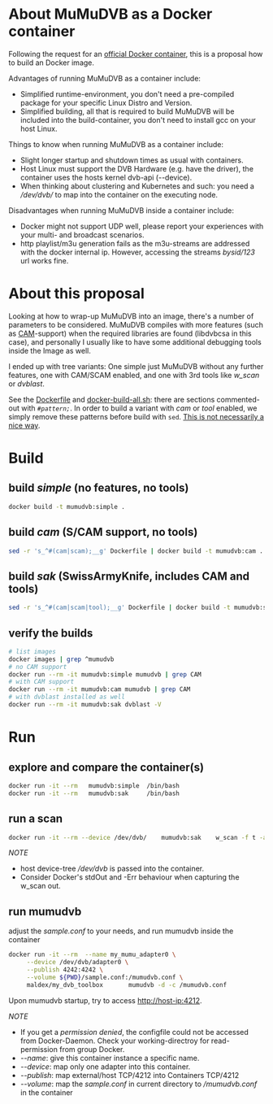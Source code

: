 # About MuMuDVB as a Docker container
Following the request for an [official Docker container](https://github.com/braice/MuMuDVB/issues/197), this is a proposal how to build an Docker image.

Advantages of running MuMuDVB as a container include:
- Simplified runtime-environment, you don't need a pre-compiled package for your specific Linux Distro and Version.
- Simplified building, all that is required to build MuMuDVB will be included into the build-container, you don't need to install gcc on your host Linux.

Things to know when running MuMuDVB as a container include:
- Slight longer startup and shutdown times as usual with containers.
- Host Linux must support the DVB Hardware (e.g. have the driver), the container uses the hosts kernel dvb-api (--device).
- When thinking about clustering and Kubernetes and such: you need a _/dev/dvb/_ to map into the container on the executing node.

Disadvantages when running MuMuDVB inside a container include:
- Docker might not support UDP well, please report your experiences with your multi- and broadcast scenarios. 
- http playlist/m3u generation fails as the m3u-streams are addressed with the docker internal ip. However, accessing the streams _bysid/123_ url works fine.


# About this proposal
Looking at how to wrap-up MuMuDVB into an image, there's a number of parameters to be considered. MuMuDVB compiles with more features (such as [CAM](https://en.wikipedia.org/wiki/Conditional-access_module)-support) when the required libraries are found (libdvbcsa in this case), and personally I usually like to have some additional debugging tools inside the Image as well.

I ended up with tree variants: One simple just MuMuDVB without any further features, one with CAM/SCAM enabled, and one with 3rd tools like _w_scan_ or _dvblast_.

See the [Dockerfile](Dockerfile) and [docker-build-all.sh](docker-build-all.sh): there are sections commented-out with _`#pattern;`_. In order to build a variant with _cam_ or _tool_ enabled, we simply remove these patterns before build with `sed`. [This is not necessarily a nice way](https://stackoverflow.com/questions/52041227/how-to-deal-with-multiple-variants-of-application-using-same-dockerfile).

# Build 
## build _simple_ (no features, no tools)
```bash
docker build -t mumudvb:simple . 
```
## build _cam_ (S/CAM support, no tools)
```bash
sed -r 's_^#(cam|scam);__g' Dockerfile | docker build -t mumudvb:cam . -f -
```
## build _sak_ (SwissArmyKnife, includes CAM and tools)
```bash
sed -r 's_^#(cam|scam|tool);__g' Dockerfile | docker build -t mumudvb:sak . -f -
```
## verify the builds
```bash
# list images
docker images | grep ^mumudvb
# no CAM support
docker run --rm -it mumudvb:simple mumudvb | grep CAM
# with CAM support
docker run --rm -it mumudvb:cam mumudvb | grep CAM
# with dvblast installed as well
docker run --rm -it mumudvb:sak dvblast -V
```

# Run
## explore and compare the container(s)
```bash
docker run -it --rm   mumudvb:simple  /bin/bash
docker run -it --rm   mumudvb:sak     /bin/bash
``` 

## run a scan
```bash
docker run -it --rm --device /dev/dvb/    mumudvb:sak    w_scan -f t -a /dev/dvb/adapter0/
``` 
>
*NOTE*
- host device-tree _/dev/dvb_ is passed into the container.
- Consider Docker's stdOut and -Err behaviour when capturing the w_scan out.
> 

## run mumudvb
adjust the _sample.conf_ to your needs, and run mumudvb inside the container
```bash
docker run -it --rm  --name my_mumu_adapter0 \
     --device /dev/dvb/adapter0 \
     --publish 4242:4242 \
     --volume ${PWD}/sample.conf:/mumudvb.conf \
     maldex/my_dvb_toolbox       mumudvb -d -c /mumudvb.conf
```
Upon mumudvb startup, try to access [http://host-ip:4212](http://127.0.0.1:4212).
> 
*NOTE*
- If you get a _permission denied_, the configfile could not be accessed from Docker-Daemon. Check your working-directroy for read-permission from group Docker.
- _--name_: give this container instance a specific name.
- _--device_: map only one adapter into this container.
- _--publish_: map external/host TCP/4212 into Containers TCP/4212
- _--volume_: map the _sample.conf_ in current directory to _/mumudvb.conf_ in the container 
>
